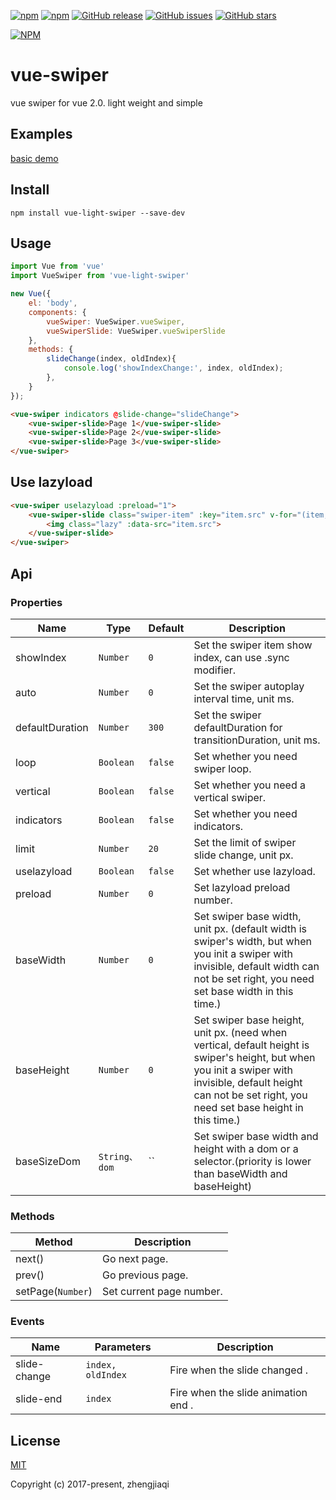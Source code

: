 [![npm](https://img.shields.io/npm/l/vue-light-swiper.svg)](https://raw.githubusercontent.com/zhengjiaqi/vue-light-swiper/master/LICENSE)
[![npm](https://img.shields.io/npm/v/vue-light-swiper.svg)](https://www.npmjs.com/package/vue-light-swiper)
[![GitHub release](https://img.shields.io/github/release/zhengjiaqi/vue-light-swiper.svg)](https://github.com/zhengjiaqi/vue-light-swiper/releases)
[![GitHub issues](https://img.shields.io/github/issues/zhengjiaqi/vue-light-swiper.svg)](https://github.com/zhengjiaqi/vue-light-swiper/issues)
[![GitHub stars](https://img.shields.io/github/stars/zhengjiaqi/vue-light-swiper.svg?style=social&label=Star)](https://github.com/zhengjiaqi/vue-light-swiper)

[![NPM](https://nodei.co/npm/vue-light-swiper.png?downloads=true&downloadRank=true)](https://nodei.co/npm/vue-light-swiper/)

# vue-swiper
vue swiper for vue 2.0. light weight and simple

## Examples
[basic demo](http://zhengjiaqi.github.io/vue-light-swiper/demo)

## Install
```
npm install vue-light-swiper --save-dev
```

## Usage

```js
import Vue from 'vue'
import VueSwiper from 'vue-light-swiper'

new Vue({
    el: 'body',
    components: {
        vueSwiper: VueSwiper.vueSwiper,
        vueSwiperSlide: VueSwiper.vueSwiperSlide
    },
    methods: {
        slideChange(index, oldIndex){
            console.log('showIndexChange:', index, oldIndex);
        },
    }
});
```

```html
<vue-swiper indicators @slide-change="slideChange">
    <vue-swiper-slide>Page 1</vue-swiper-slide>
    <vue-swiper-slide>Page 2</vue-swiper-slide>
    <vue-swiper-slide>Page 3</vue-swiper-slide>
</vue-swiper>
```

## Use lazyload

```html
<vue-swiper uselazyload :preload="1">
    <vue-swiper-slide class="swiper-item" :key="item.src" v-for="(item, index) in bannerList">
        <img class="lazy" :data-src="item.src">
    </vue-swiper-slide>
</vue-swiper>
```


## Api
### Properties
| Name                 | Type      | Default      | Description                                                        |
|----------------------|-----------|--------------|--------------------------------------------------------------------|
| showIndex            | `Number`  | `0`          | Set the swiper item show index, can use .sync modifier.            |
| auto                 | `Number`  | `0`          | Set the swiper autoplay interval time, unit ms.                    |
| defaultDuration      | `Number`  | `300`        | Set the swiper defaultDuration for transitionDuration, unit ms.             |
| loop                 | `Boolean` | `false`      | Set whether you need swiper loop.                                  |
| vertical             | `Boolean` | `false`      | Set whether you need a vertical swiper.                            |
| indicators           | `Boolean` | `false`      | Set whether you need indicators.                                   |
| limit                | `Number`  | `20`         | Set the limit of swiper slide change, unit px.                     |
| uselazyload          | `Boolean` | `false`      | Set whether use lazyload.                                          |
| preload              | `Number`  | `0`          | Set lazyload preload number.                                       |
| baseWidth            | `Number`  | `0`          | Set swiper base width, unit px. (default width is swiper's width, but when you init a swiper with invisible, default width can not be set right, you need set base width in this time.) |
| baseHeight           | `Number`  | `0`          | Set swiper base height, unit px. (need when vertical, default height is swiper's height, but when you init a swiper with invisible, default height can not be set right, you need set base height in this time.) |
| baseSizeDom          | `String、dom`  | ``      | Set swiper base width and height with a dom or a selector.(priority is lower than baseWidth and baseHeight)          |

### Methods
| Method            | Description              |
|-------------------|--------------------------|
| next()            | Go next page.            |
| prev()            | Go previous page.        |
| setPage(`Number`) | Set current page number. |

### Events
| Name                            | Parameters | Description                                                                                                                                                  |
|--------------------|------------|--------------------------------------------------------------------------------------------------------------------------------------------------------------|
| slide-change       | `index, oldIndex`     | Fire when the slide changed .                                                                                        |
| slide-end          | `index`               | Fire when the slide animation end .                                                                                             |

## License

[MIT](http://opensource.org/licenses/MIT)

Copyright (c) 2017-present, zhengjiaqi